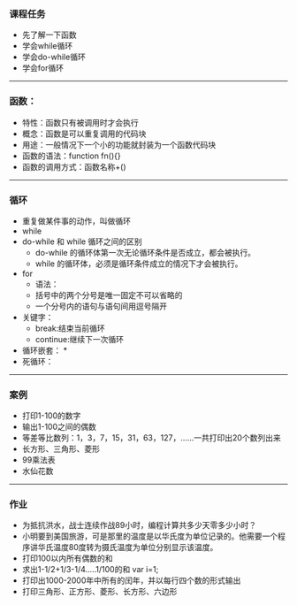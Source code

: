 ### 课程任务
* 先了解一下函数
* 学会while循环
* 学会do-while循环
* 学会for循环
---
### 函数：
* 特性：函数只有被调用时才会执行
* 概念：函数是可以重复调用的代码块
* 用途：一般情况下一个小的功能就封装为一个函数代码块
* 函数的语法：function fn(){}
* 函数的调用方式：函数名称+()
---
### 循环
* 重复做某件事的动作，叫做循环
* while
* do-while 和 while 循环之间的区别
    * do-while 的循环体第一次无论循环条件是否成立，都会被执行。
    * while 的循环体，必须是循环条件成立的情况下才会被执行。
* for
    * 语法：
    * 括号中的两个分号是唯一固定不可以省略的
    * 一个分号内的语句与语句间用逗号隔开
* 关键字：
    * break:结束当前循环
    * continue:继续下一次循环
* 循环嵌套：
    * 
* 死循环：
---
### 案例
* 打印1-100的数字
* 输出1-100之间的偶数
* 等差等比数列：1，3，7，15，31，63，127，......一共打印出20个数列出来
* 长方形、三角形、菱形
* 99乘法表
* 水仙花数
---
### 作业
* 为抵抗洪水，战士连续作战89小时，编程计算共多少天零多少小时？
* 小明要到美国旅游，可是那里的温度是以华氏度为单位记录的。他需要一个程序讲华氏温度80度转为摄氏温度为单位分别显示该温度。
* 打印100以内所有偶数的和
* 求出1-1/2+1/3-1/4…..1/100的和 var i=1; 
* 打印出1000-2000年中所有的闰年，并以每行四个数的形式输出
* 打印三角形、正方形、菱形、长方形、六边形
